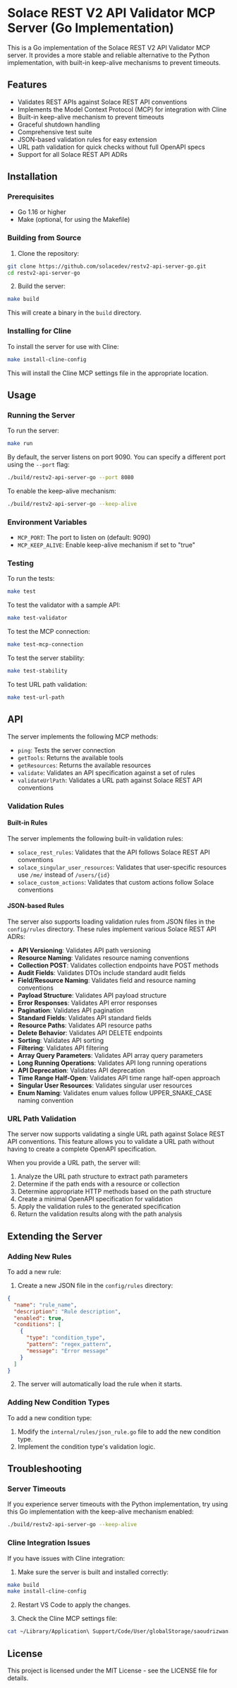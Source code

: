 # Solace REST V2 API Validator MCP Server (Go Implementation)

This is a Go implementation of the Solace REST V2 API Validator MCP server. It provides a more stable and reliable alternative to the Python implementation, with built-in keep-alive mechanisms to prevent timeouts.

## Features

- Validates REST APIs against Solace REST API conventions
- Implements the Model Context Protocol (MCP) for integration with Cline
- Built-in keep-alive mechanism to prevent timeouts
- Graceful shutdown handling
- Comprehensive test suite
- JSON-based validation rules for easy extension
- URL path validation for quick checks without full OpenAPI specs
- Support for all Solace REST API ADRs

## Installation

### Prerequisites

- Go 1.16 or higher
- Make (optional, for using the Makefile)

### Building from Source

1. Clone the repository:

```bash
git clone https://github.com/solacedev/restv2-api-server-go.git
cd restv2-api-server-go
```

2. Build the server:

```bash
make build
```

This will create a binary in the `build` directory.

### Installing for Cline

To install the server for use with Cline:

```bash
make install-cline-config
```

This will install the Cline MCP settings file in the appropriate location.

## Usage

### Running the Server

To run the server:

```bash
make run
```

By default, the server listens on port 9090. You can specify a different port using the `--port` flag:

```bash
./build/restv2-api-server-go --port 8080
```

To enable the keep-alive mechanism:

```bash
./build/restv2-api-server-go --keep-alive
```

### Environment Variables

- `MCP_PORT`: The port to listen on (default: 9090)
- `MCP_KEEP_ALIVE`: Enable keep-alive mechanism if set to "true"

### Testing

To run the tests:

```bash
make test
```

To test the validator with a sample API:

```bash
make test-validator
```

To test the MCP connection:

```bash
make test-mcp-connection
```

To test the server stability:

```bash
make test-stability
```

To test URL path validation:

```bash
make test-url-path
```

## API

The server implements the following MCP methods:

- `ping`: Tests the server connection
- `getTools`: Returns the available tools
- `getResources`: Returns the available resources
- `validate`: Validates an API specification against a set of rules
- `validateUrlPath`: Validates a URL path against Solace REST API conventions

### Validation Rules

#### Built-in Rules

The server implements the following built-in validation rules:

- `solace_rest_rules`: Validates that the API follows Solace REST API conventions
- `solace_singular_user_resources`: Validates that user-specific resources use `/me/` instead of `/users/{id}`
- `solace_custom_actions`: Validates that custom actions follow Solace conventions

#### JSON-based Rules

The server also supports loading validation rules from JSON files in the `config/rules` directory. These rules implement various Solace REST API ADRs:

- **API Versioning**: Validates API path versioning
- **Resource Naming**: Validates resource naming conventions
- **Collection POST**: Validates collection endpoints have POST methods
- **Audit Fields**: Validates DTOs include standard audit fields
- **Field/Resource Naming**: Validates field and resource naming conventions
- **Payload Structure**: Validates API payload structure
- **Error Responses**: Validates API error responses
- **Pagination**: Validates API pagination
- **Standard Fields**: Validates API standard fields
- **Resource Paths**: Validates API resource paths
- **Delete Behavior**: Validates API DELETE endpoints
- **Sorting**: Validates API sorting
- **Filtering**: Validates API filtering
- **Array Query Parameters**: Validates API array query parameters
- **Long Running Operations**: Validates API long running operations
- **API Deprecation**: Validates API deprecation
- **Time Range Half-Open**: Validates API time range half-open approach
- **Singular User Resources**: Validates singular user resources
- **Enum Naming**: Validates enum values follow UPPER_SNAKE_CASE naming convention

### URL Path Validation

The server now supports validating a single URL path against Solace REST API conventions. This feature allows you to validate a URL path without having to create a complete OpenAPI specification.

When you provide a URL path, the server will:

1. Analyze the URL path structure to extract path parameters
2. Determine if the path ends with a resource or collection
3. Determine appropriate HTTP methods based on the path structure
4. Create a minimal OpenAPI specification for validation
5. Apply the validation rules to the generated specification
6. Return the validation results along with the path analysis

## Extending the Server

### Adding New Rules

To add a new rule:

1. Create a new JSON file in the `config/rules` directory:

```json
{
  "name": "rule_name",
  "description": "Rule description",
  "enabled": true,
  "conditions": [
    {
      "type": "condition_type",
      "pattern": "regex_pattern",
      "message": "Error message"
    }
  ]
}
```

2. The server will automatically load the rule when it starts.

### Adding New Condition Types

To add a new condition type:

1. Modify the `internal/rules/json_rule.go` file to add the new condition type.
2. Implement the condition type's validation logic.

## Troubleshooting

### Server Timeouts

If you experience server timeouts with the Python implementation, try using this Go implementation with the keep-alive mechanism enabled:

```bash
./build/restv2-api-server-go --keep-alive
```

### Cline Integration Issues

If you have issues with Cline integration:

1. Make sure the server is built and installed correctly:

```bash
make build
make install-cline-config
```

2. Restart VS Code to apply the changes.

3. Check the Cline MCP settings file:

```bash
cat ~/Library/Application\ Support/Code/User/globalStorage/saoudrizwan.claude-dev/settings/cline_mcp_settings.json
```

## License

This project is licensed under the MIT License - see the LICENSE file for details.
